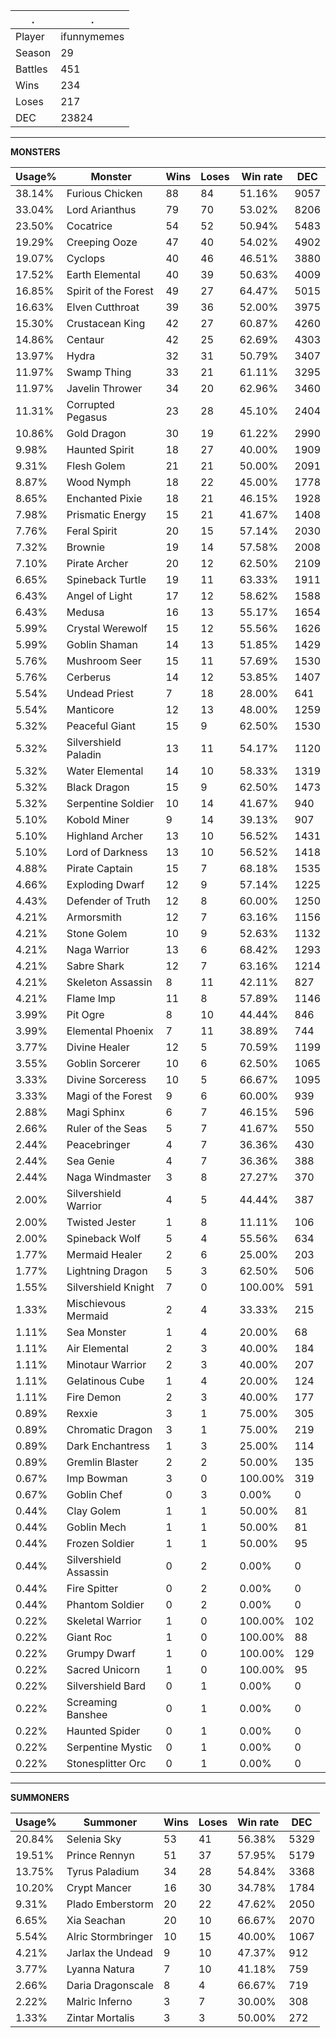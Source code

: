 .|.
|-|-
Player|ifunnymemes
Season|29
Battles|451
Wins|234
Loses|217
DEC|23824

---
**MONSTERS**

Usage%|Monster|Wins|Loses|Win rate|DEC|
-|-|-|-|-|-|
38.14%|Furious Chicken|88|84|51.16%|9057|
33.04%|Lord Arianthus|79|70|53.02%|8206|
23.50%|Cocatrice|54|52|50.94%|5483|
19.29%|Creeping Ooze|47|40|54.02%|4902|
19.07%|Cyclops|40|46|46.51%|3880|
17.52%|Earth Elemental|40|39|50.63%|4009|
16.85%|Spirit of the Forest|49|27|64.47%|5015|
16.63%|Elven Cutthroat|39|36|52.00%|3975|
15.30%|Crustacean King|42|27|60.87%|4260|
14.86%|Centaur|42|25|62.69%|4303|
13.97%|Hydra|32|31|50.79%|3407|
11.97%|Swamp Thing|33|21|61.11%|3295|
11.97%|Javelin Thrower|34|20|62.96%|3460|
11.31%|Corrupted Pegasus|23|28|45.10%|2404|
10.86%|Gold Dragon|30|19|61.22%|2990|
9.98%|Haunted Spirit|18|27|40.00%|1909|
9.31%|Flesh Golem|21|21|50.00%|2091|
8.87%|Wood Nymph|18|22|45.00%|1778|
8.65%|Enchanted Pixie|18|21|46.15%|1928|
7.98%|Prismatic Energy|15|21|41.67%|1408|
7.76%|Feral Spirit|20|15|57.14%|2030|
7.32%|Brownie|19|14|57.58%|2008|
7.10%|Pirate Archer|20|12|62.50%|2109|
6.65%|Spineback Turtle|19|11|63.33%|1911|
6.43%|Angel of Light|17|12|58.62%|1588|
6.43%|Medusa|16|13|55.17%|1654|
5.99%|Crystal Werewolf|15|12|55.56%|1626|
5.99%|Goblin Shaman|14|13|51.85%|1429|
5.76%|Mushroom Seer|15|11|57.69%|1530|
5.76%|Cerberus|14|12|53.85%|1407|
5.54%|Undead Priest|7|18|28.00%|641|
5.54%|Manticore|12|13|48.00%|1259|
5.32%|Peaceful Giant|15|9|62.50%|1530|
5.32%|Silvershield Paladin|13|11|54.17%|1120|
5.32%|Water Elemental|14|10|58.33%|1319|
5.32%|Black Dragon|15|9|62.50%|1473|
5.32%|Serpentine Soldier|10|14|41.67%|940|
5.10%|Kobold Miner|9|14|39.13%|907|
5.10%|Highland Archer|13|10|56.52%|1431|
5.10%|Lord of Darkness|13|10|56.52%|1418|
4.88%|Pirate Captain|15|7|68.18%|1535|
4.66%|Exploding Dwarf|12|9|57.14%|1225|
4.43%|Defender of Truth|12|8|60.00%|1250|
4.21%|Armorsmith|12|7|63.16%|1156|
4.21%|Stone Golem|10|9|52.63%|1132|
4.21%|Naga Warrior|13|6|68.42%|1293|
4.21%|Sabre Shark|12|7|63.16%|1214|
4.21%|Skeleton Assassin|8|11|42.11%|827|
4.21%|Flame Imp|11|8|57.89%|1146|
3.99%|Pit Ogre|8|10|44.44%|846|
3.99%|Elemental Phoenix|7|11|38.89%|744|
3.77%|Divine Healer|12|5|70.59%|1199|
3.55%|Goblin Sorcerer|10|6|62.50%|1065|
3.33%|Divine Sorceress|10|5|66.67%|1095|
3.33%|Magi of the Forest|9|6|60.00%|939|
2.88%|Magi Sphinx|6|7|46.15%|596|
2.66%|Ruler of the Seas|5|7|41.67%|550|
2.44%|Peacebringer|4|7|36.36%|430|
2.44%|Sea Genie|4|7|36.36%|388|
2.44%|Naga Windmaster|3|8|27.27%|370|
2.00%|Silvershield Warrior|4|5|44.44%|387|
2.00%|Twisted Jester|1|8|11.11%|106|
2.00%|Spineback Wolf|5|4|55.56%|634|
1.77%|Mermaid Healer|2|6|25.00%|203|
1.77%|Lightning Dragon|5|3|62.50%|506|
1.55%|Silvershield Knight|7|0|100.00%|591|
1.33%|Mischievous Mermaid|2|4|33.33%|215|
1.11%|Sea Monster|1|4|20.00%|68|
1.11%|Air Elemental|2|3|40.00%|184|
1.11%|Minotaur Warrior|2|3|40.00%|207|
1.11%|Gelatinous Cube|1|4|20.00%|124|
1.11%|Fire Demon|2|3|40.00%|177|
0.89%|Rexxie|3|1|75.00%|305|
0.89%|Chromatic Dragon|3|1|75.00%|219|
0.89%|Dark Enchantress|1|3|25.00%|114|
0.89%|Gremlin Blaster|2|2|50.00%|135|
0.67%|Imp Bowman|3|0|100.00%|319|
0.67%|Goblin Chef|0|3|0.00%|0|
0.44%|Clay Golem|1|1|50.00%|81|
0.44%|Goblin Mech|1|1|50.00%|81|
0.44%|Frozen Soldier|1|1|50.00%|95|
0.44%|Silvershield Assassin|0|2|0.00%|0|
0.44%|Fire Spitter|0|2|0.00%|0|
0.44%|Phantom Soldier|0|2|0.00%|0|
0.22%|Skeletal Warrior|1|0|100.00%|102|
0.22%|Giant Roc|1|0|100.00%|88|
0.22%|Grumpy Dwarf|1|0|100.00%|129|
0.22%|Sacred Unicorn|1|0|100.00%|95|
0.22%|Silvershield Bard|0|1|0.00%|0|
0.22%|Screaming Banshee|0|1|0.00%|0|
0.22%|Haunted Spider|0|1|0.00%|0|
0.22%|Serpentine Mystic|0|1|0.00%|0|
0.22%|Stonesplitter Orc|0|1|0.00%|0|

---
**SUMMONERS**

Usage%|Summoner|Wins|Loses|Win rate|DEC|
-|-|-|-|-|-|
20.84%|Selenia Sky|53|41|56.38%|5329|
19.51%|Prince Rennyn|51|37|57.95%|5179|
13.75%|Tyrus Paladium|34|28|54.84%|3368|
10.20%|Crypt Mancer|16|30|34.78%|1784|
9.31%|Plado Emberstorm|20|22|47.62%|2050|
6.65%|Xia Seachan|20|10|66.67%|2070|
5.54%|Alric Stormbringer|10|15|40.00%|1067|
4.21%|Jarlax the Undead|9|10|47.37%|912|
3.77%|Lyanna Natura|7|10|41.18%|759|
2.66%|Daria Dragonscale|8|4|66.67%|719|
2.22%|Malric Inferno|3|7|30.00%|308|
1.33%|Zintar Mortalis|3|3|50.00%|272|
